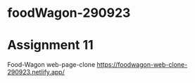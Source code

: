 # foodWagon-290923
# Assignment 11
Food-Wagon web-page-clone
https://foodwagon-web-clone-290923.netlify.app/

